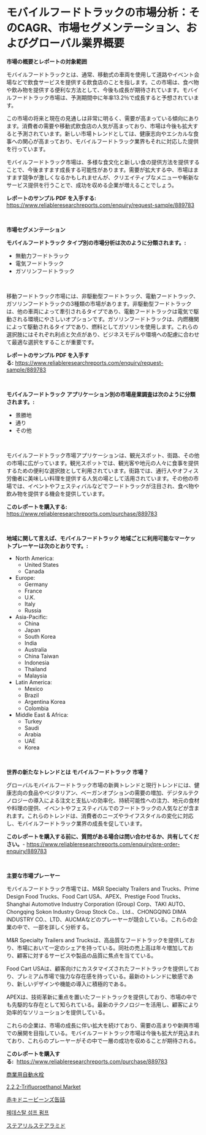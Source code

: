 <p><h1>モバイルフードトラックの市場分析：そのCAGR、市場セグメンテーション、およびグローバル業界概要</h1></p><p><strong>市場の概要とレポートの対象範囲</strong></p>
<p><p>モバイルフードトラックとは、通常、移動式の車両を使用して道路やイベント会場などで飲食サービスを提供する飲食店のことを指します。この市場は、食べ物や飲み物を提供する便利な方法として、今後も成長が期待されています。モバイルフードトラック市場は、予測期間中に年率13.2％で成長すると予想されています。</p><p>この市場の将来と現在の見通しは非常に明るく、需要が高まっている傾向にあります。消費者の需要や移動式飲食店の人気が高まっており、市場は今後も拡大すると予測されています。新しい市場トレンドとしては、健康志向やエシカルな食事への関心が高まっており、モバイルフードトラック業界もそれに対応した提供を行っています。</p><p>モバイルフードトラック市場は、多様な食文化と新しい食の提供方法を提供することで、今後ますます成長する可能性があります。需要が拡大する中、市場はますます競争が激しくなるかもしれませんが、クリエイティブなメニューや斬新なサービス提供を行うことで、成功を収める企業が増えることでしょう。</p></p>
<p><strong>レポートのサンプル PDF を入手する:</strong> <a href="https://www.reliableresearchreports.com/enquiry/request-sample/889783">https://www.reliableresearchreports.com/enquiry/request-sample/889783</a></p>
<p>&nbsp;</p>
<p><strong>市場セグメンテーション</strong></p>
<p><strong>モバイルフードトラック タイプ別の市場分析は次のように分類されます。:</strong></p>
<p><ul><li>無動力フードトラック</li><li>電気フードトラック</li><li>ガソリンフードトラック</li></ul></p>
<p>&nbsp;</p>
<p><p>移動フードトラック市場には、非駆動型フードトラック、電動フードトラック、ガソリンフードトラックの3種類の市場があります。非駆動型フードトラックは、他の車両によって牽引されるタイプであり、電動フードトラックは電気で駆動される環境にやさしいオプションです。ガソリンフードトラックは、内燃機関によって駆動されるタイプであり、燃料としてガソリンを使用します。これらの選択肢にはそれぞれ利点と欠点があり、ビジネスモデルや環境への配慮に合わせて最適な選択をすることが重要です。</p></p>
<p><strong>レポートのサンプル PDF を入手する:</strong>&nbsp;<a href="https://www.reliableresearchreports.com/enquiry/request-sample/889783">https://www.reliableresearchreports.com/enquiry/request-sample/889783</a></p>
<p>&nbsp;</p>
<p><strong> モバイルフードトラック アプリケーション別の市場産業調査は次のように分類されます。:</strong></p>
<p><ul><li>景勝地</li><li>通り</li><li>その他</li></ul></p>
<p>&nbsp;</p>
<p><p>モバイルフードトラック市場アプリケーションは、観光スポット、街路、その他の市場に広がっています。観光スポットでは、観光客や地元の人々に食事を提供するための便利な選択肢として利用されています。街路では、通行人やオフィス労働者に美味しい料理を提供する人気の場として活用されています。その他の市場では、イベントやフェスティバルなどでフードトラックが注目され、食べ物や飲み物を提供する機会を提供しています。</p></p>
<p><strong>このレポートを購入する:</strong>&nbsp; <a href="https://www.reliableresearchreports.com/purchase/889783">https://www.reliableresearchreports.com/purchase/889783</a></p>
<p>&nbsp;</p>
<p><strong>地域に関して言えば、モバイルフードトラック 地域ごとに利用可能なマーケットプレーヤーは次のとおりです。:</strong></p>
<p><ul>
    <li>
        North America:
        <ul>
            <li>United States</li>
            <li>Canada</li>
        </ul>
    </li>
    <li>
        Europe:
        <ul>
            <li>Germany</li>
            <li>France</li>
            <li>U.K.</li>
            <li>Italy</li>
            <li>Russia</li>
        </ul>
    </li>
    <li>
        Asia-Pacific:
        <ul>
            <li>China</li>
            <li>Japan</li>
            <li>South Korea</li>
            <li>India</li>
            <li>Australia</li>
            <li>China Taiwan</li>
            <li>Indonesia</li>
            <li>Thailand</li>
            <li>Malaysia</li>
        </ul>
    </li>
    <li>
        Latin America:
        <ul>
            <li>Mexico</li>
            <li>Brazil</li>
            <li>Argentina Korea</li>
            <li>Colombia</li>
        </ul>
    </li>
    <li>
        Middle East & Africa:
        <ul>
            <li>Turkey</li>
            <li>Saudi</li>
            <li>Arabia</li>
            <li>UAE</li>
            <li>Korea</li>
        </ul>
    </li>
    </ul></p>
<p>&nbsp;</p>
<p><strong>世界の新たなトレンドとは モバイルフードトラック 市場？</strong></p>
<p><p>グローバルモバイルフードトラック市場の新興トレンドと現行トレンドには、健康志向の食品やベジタリアン、ベーガンオプションの需要の増加、デジタルテクノロジーの導入による注文と支払いの効率化、持続可能性への注力、地元の食材や料理の提供、イベントやフェスティバルでのフードトラックの人気などが含まれます。これらのトレンドは、消費者のニーズやライフスタイルの変化に対応し、モバイルフードトラック業界の成長を促しています。</p></p>
<p><strong>このレポートを購入する前に、質問がある場合は問い合わせるか、共有してください。</strong>- <a href="https://www.reliableresearchreports.com/enquiry/pre-order-enquiry/889783">https://www.reliableresearchreports.com/enquiry/pre-order-enquiry/889783</a></p>
<p>&nbsp;</p>
<p><strong>主要な市場プレーヤー</strong></p>
<p><p>モバイルフードトラック市場では、M&R Specialty Trailers and Trucks、Prime Design Food Trucks、Food Cart USA、APEX、Prestige Food Trucks、Shanghai Automotive Industry Corporation (Group) Corp、TAKI AUTO、Chongqing Sokon Industry Group Stock Co.、Ltd.、CHONGQING DIMA INDUSTRY CO.、LTD、AUCMAなどのプレーヤーが競合している。これらの企業の中で、一部を詳しく分析する。</p><p>M&R Specialty Trailers and Trucksは、高品質なフードトラックを提供しており、市場において一定のシェアを持っている。同社の売上高は年々増加しており、顧客に対するサービスや製品の品質に焦点を当てている。</p><p>Food Cart USAは、顧客向けにカスタマイズされたフードトラックを提供しており、プレミアム市場で強力な存在感を持っている。最新のトレンドに敏感であり、新しいデザインや機能の導入に積極的である。</p><p>APEXは、技術革新に重点を置いたフードトラックを提供しており、市場の中でも先駆的な存在として知られている。最新のテクノロジーを活用し、顧客により効率的なソリューションを提供している。</p><p>これらの企業は、市場の成長に伴い拡大を続けており、需要の高まりや新興市場での展開を目指している。モバイルフードトラック市場は今後も拡大が見込まれており、これらのプレーヤーがその中で一層の成功を収めることが期待される。</p></p>
<p><strong>このレポートを購入する:</strong>&nbsp;&nbsp;<a href="https://www.reliableresearchreports.com/purchase/889783">https://www.reliableresearchreports.com/purchase/889783</a></p>
<p><p><a href="https://github.com/joaejkdzgyljvo6/Market-Research-Report-List-1/blob/main/56886441697.md">商業用自動水栓</a></p><p><a href="https://issuu.com/reportprime-2/docs/222-trifluoroethanol-market-size-2030.pptx">2,2,2-Trifluoroethanol Market</a></p><p><a href="https://medium.com/@kaydenjohns1964/%E7%BC%B6%E8%A9%B0%E3%82%81%E3%81%95%E3%82%8C%E3%81%9F%E8%B5%A4%E3%81%84%E8%85%8E%E8%87%93%E8%B1%86%E3%81%AE%E5%B8%82%E5%A0%B4%E8%AA%BF%E6%9F%BB%E3%83%AC%E3%83%9D%E3%83%BC%E3%83%88-%E3%81%9D%E3%81%AE%E6%AD%B4%E5%8F%B2%E3%81%A82031%E5%B9%B4%E3%81%8B%E3%82%892034%E5%B9%B4%E3%81%BE%E3%81%A7%E3%81%AE%E4%BA%88%E6%B8%AC-306d9193ae0a">赤キドニービーンズ缶詰</a></p><p><a href="https://medium.com/@cute_priencsss/%EA%B8%B0%EB%B3%B8-%ED%98%91-%EC%9E%88%EB%8A%94-%ED%8E%8C%ED%94%84-%EC%8B%9C%EC%9E%A5-%EC%9C%A0%ED%98%95-%EC%9D%91%EC%9A%A9-%EB%B0%8F-%EC%A7%80%EB%A6%AC%EC%97%90-%EB%8C%80%ED%95%9C-%ED%8F%AC%EA%B4%84%EC%A0%81-%ED%8F%89%EA%B0%80-31033395f8f4">페데스탈 섬프 펌프</a></p><p><a href="https://medium.com/@saigekulas/%E3%82%B9%E3%83%86%E3%82%A2%E3%83%AA%E3%83%AB%E3%82%B9%E3%83%86%E3%82%A2%E3%83%9F%E3%83%89%E5%B8%82%E5%A0%B4%E8%A6%8F%E6%A8%A1-%E5%B8%82%E5%A0%B4%E5%8B%95%E5%90%91%E3%81%8A%E3%82%88%E3%81%B3%E5%B8%82%E5%A0%B4%E4%BA%88%E6%B8%AC-2024%E5%B9%B4%E3%81%8B%E3%82%892031%E5%B9%B4-6118ee545bc1">ステアリルステアラミド</a></p></p>